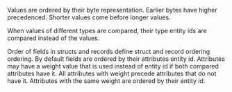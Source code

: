 Values are ordered by their byte representation. Earlier bytes have higher precedenced. Shorter values come before longer values.

When values of different types are compared, their type entity ids are compared instead of the values.

Order of fields in structs and records define struct and record ordering ordering. By default fields are ordered by their attributes entity id. Attributes may have a weight value that is used instead of entity id if both compared attributes have it. All attributes with weight precede attributes that do not have it. Attributes with the same weight are ordered by their entity id.